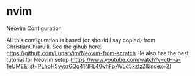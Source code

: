 # nvim
Neovim Configuration

All this configuration is based (or should I say copied) from ChristianChiarulli.
See the gihub here: https://github.com/LunarVim/Neovim-from-scratch
He also has the best tutorial for Neovim setup (https://www.youtube.com/watch?v=ctH-a-1eUME&list=PLhoH5vyxr6Qq41NFL4GvhFp-WLd5xzIzZ&index=2)

